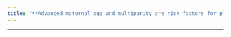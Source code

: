 ```yaml
---
title: "**Advanced maternal age and multiparity are risk factors for placenta accreta"
---
```

***

